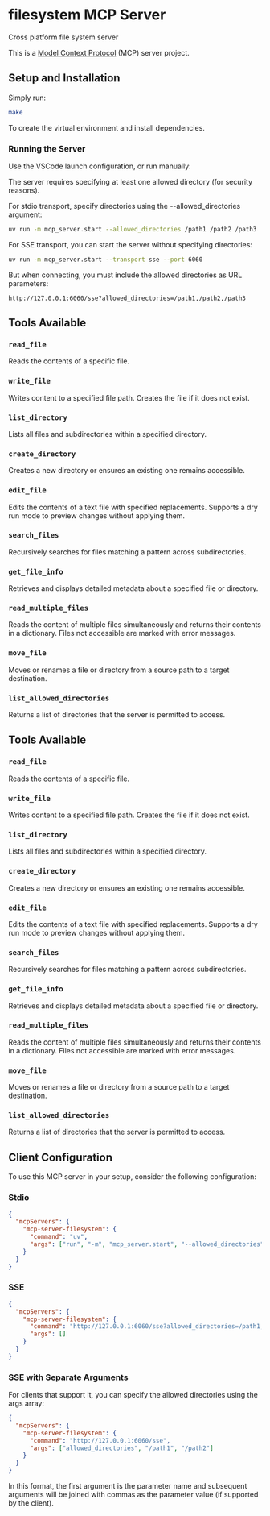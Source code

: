 # filesystem MCP Server

Cross platform file system server

This is a [Model Context Protocol](https://github.com/modelcontextprotocol) (MCP) server project.

## Setup and Installation

Simply run:

```bash
make
```

To create the virtual environment and install dependencies.

### Running the Server

Use the VSCode launch configuration, or run manually:

The server requires specifying at least one allowed directory (for security reasons).

For stdio transport, specify directories using the --allowed_directories argument:

```bash
uv run -m mcp_server.start --allowed_directories /path1 /path2 /path3
```

For SSE transport, you can start the server without specifying directories:

```bash
uv run -m mcp_server.start --transport sse --port 6060
```

But when connecting, you must include the allowed directories as URL parameters:

```
http://127.0.0.1:6060/sse?allowed_directories=/path1,/path2,/path3
```

## Tools Available

### `read_file`
Reads the contents of a specific file.

### `write_file`
Writes content to a specified file path. Creates the file if it does not exist.

### `list_directory`
Lists all files and subdirectories within a specified directory.

### `create_directory`
Creates a new directory or ensures an existing one remains accessible.

### `edit_file`
Edits the contents of a text file with specified replacements. Supports a dry run mode to preview changes without applying them.

### `search_files`
Recursively searches for files matching a pattern across subdirectories.

### `get_file_info`
Retrieves and displays detailed metadata about a specified file or directory.

### `read_multiple_files`
Reads the content of multiple files simultaneously and returns their contents in a dictionary. Files not accessible are marked with error messages.

### `move_file`
Moves or renames a file or directory from a source path to a target destination.

### `list_allowed_directories`
Returns a list of directories that the server is permitted to access.


## Tools Available

### `read_file`
Reads the contents of a specific file.

### `write_file`
Writes content to a specified file path. Creates the file if it does not exist.

### `list_directory`
Lists all files and subdirectories within a specified directory.

### `create_directory`
Creates a new directory or ensures an existing one remains accessible.

### `edit_file`
Edits the contents of a text file with specified replacements. Supports a dry run mode to preview changes without applying them.

### `search_files`
Recursively searches for files matching a pattern across subdirectories.

### `get_file_info`
Retrieves and displays detailed metadata about a specified file or directory.

### `read_multiple_files`
Reads the content of multiple files simultaneously and returns their contents in a dictionary. Files not accessible are marked with error messages.

### `move_file`
Moves or renames a file or directory from a source path to a target destination.

### `list_allowed_directories`
Returns a list of directories that the server is permitted to access.


## Client Configuration

To use this MCP server in your setup, consider the following configuration:

### Stdio

```json
{
  "mcpServers": {
    "mcp-server-filesystem": {
      "command": "uv",
      "args": ["run", "-m", "mcp_server.start", "--allowed_directories", "/path1", "/path2"]
    }
  }
}
```

### SSE

```json
{
  "mcpServers": {
    "mcp-server-filesystem": {
      "command": "http://127.0.0.1:6060/sse?allowed_directories=/path1,/path2",
      "args": []
    }
  }
}
```

### SSE with Separate Arguments

For clients that support it, you can specify the allowed directories using the args array:

```json
{
  "mcpServers": {
    "mcp-server-filesystem": {
      "command": "http://127.0.0.1:6060/sse",
      "args": ["allowed_directories", "/path1", "/path2"]
    }
  }
}
```

In this format, the first argument is the parameter name and subsequent arguments will be joined with commas as the parameter value (if supported by the client).
